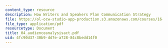 ```yaml
---
content_type: resource
description: How Writers and Speakers Plan Communication Strategy
file: https://ol-ocw-studio-app-production.s3.amazonaws.com/courses/16-621-experimental-projects-i-spring-2003/4fc90d3730b9dd7ea72884c8bedd14f0_04_audienceanalysisact.pdf
file_type: application/pdf
resourcetype: Document
title: 04_audienceanalysisact.pdf
uid: 4fc90d37-30b9-dd7e-a728-84c8bedd14f0
---
```

